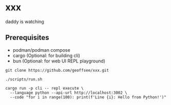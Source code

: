 # xxx

daddy is watching

## Prerequisites
- podman/podman compose
- cargo (Optional: for building cli)
- bun (Optional: for web UI REPL playground) 

```shell
git clone https://github.com/geoffsee/xxx.git

./scripts/run.sh

cargo run -p cli -- repl execute \
  --language python --api-url http://localhost:3002 \
  --code "for i in range(100): print(f'Line {i}: Hello from Python!')"
```